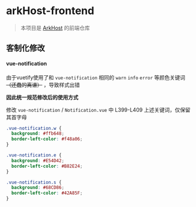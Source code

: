 # arkHost-frontend
> 本项目是 [ArkHost](https://github.com/closure-studio/ArkHost) 的前端仓库


## 客制化修改

#### vue-notification

由于vuetify使用了和 `vue-notification` 相同的 `warn` `info` `error` 等颜色关键词 ~~（还蠢的离谱）~~ ，导致样式出错

**因此统一规范修改后的使用方式**

修改 `vue-notification` / `Notification.vue` 中 L399-L409 上述关键词，仅保留其首字母
```css
.vue-notification.w {
  background: #ffb648;
  border-left-color: #f48a06;
}

.vue-notification.e {
  background: #E54D42;
  border-left-color: #B82E24;
}

.vue-notification.s {
  background: #68CD86;
  border-left-color: #42A85F;
}
```